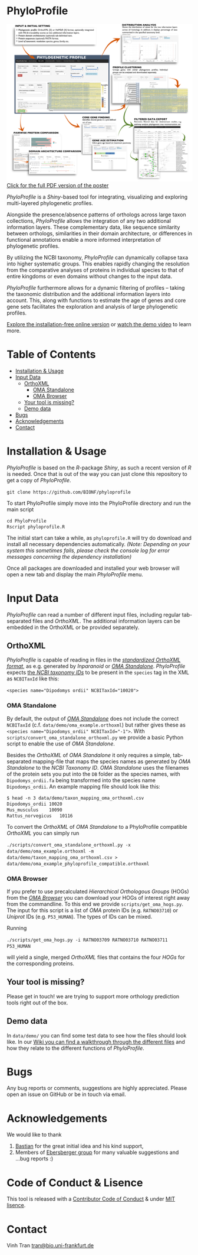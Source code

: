 
# PhyloProfile
[![](www/posterSub.png)](https://f1000research.com/posters/6-1782)
[Click for the full PDF version of the poster](https://f1000research.com/posters/6-1782)

*PhyloProfile* is a *Shiny*-based tool for integrating, visualizing and exploring multi-layered phylogenetic profiles.

Alongside the presence/absence patterns of orthologs across large taxon collections, *PhyloProfile* allows the integration of any two additional information layers. These complementary data, like sequence similarity between orthologs, similarities in their domain architecture, or differences in functional annotations enable a more informed interpretation of phylogenetic profiles.

By utilizing the NCBI taxonomy, *PhyloProfile* can dynamically collapse taxa into higher systematic groups. This enables rapidly changing the resolution from the comparative analyses of proteins in individual species to that of entire kingdoms or even domains without changes to the input data.

*PhyloProfile* furthermore allows for a dynamic filtering of profiles – taking the taxonomic distribution and the additional information layers into account. This, along with functions to estimate the age of genes and core gene sets facilitates the exploration and analysis of large phylogenetic profiles.

[Explore the installation-free online version](https://phyloprofile.shinyapps.io/phyloprofile/) or [watch the demo video](https://vimeo.com/225373912) to learn more.

# Table of Contents
- [Installation & Usage](#installation--usage)
- [Input Data](#input-data)
  * [OrthoXML](#orthoxml)
    + [OMA Standalone](#oma-standalone)
    + [OMA Browser](#oma-browser)
  * [Your tool is missing?](#your-tool-is-missing)
  * [Demo data](#demo-data)
- [Bugs](#bugs)
- [Acknowledgements](#acknowledgements)
- [Contact](#contact)

# Installation & Usage
*PhyloProfile* is based on the *R*-package *Shiny*, as such a recent version of *R* is needed. Once that is out of the way you can just clone this repository to get a copy of *PhyloProfile*.

`git clone https://github.com/BIONF/phyloprofile`

To start PhyloProfile simply move into the PhyloProfile directory and run the main script

```
cd PhyloProfile
Rscript phyloprofile.R
```

The initial start can take a while, as `phyloprofile.R` will try do download and install all necessary dependencies automatically. *(Note: Depending on your system this sometimes fails, please check the console log for error messages concerning the dependency installation)*

Once all packages are downloaded and installed your web browser will open a new tab and display the main *PhyloProfile* menu.

# Input Data
*PhyloProfile* can read a number of different input files, including regular tab-separated files and *OrthoXML*. The additional information layers can be embedded in the OrthoXML or be provided separately.

## OrthoXML
*PhyloProfile* is capable of reading in files in the [*standardized OrthoXML format*](http://www.orthoxml.org/xml/Main.html), as e.g. generated by *Inparanoid* or [*OMA Standalone*](http://omabrowser.org/standalone/). *PhyloProfile* expects [the *NCBI taxonomy IDs*](https://www.ncbi.nlm.nih.gov/taxonomy) to be present in the `species` tag in the XML as `NCBITaxId` like this:

`<species name="Dipodomys ordii" NCBITaxId="10020">`

### OMA Standalone
By default, the output of [*OMA Standalone*](http://omabrowser.org/standalone/) does not include the correct `NCBITaxId` (c.f. `data/demo/oma_example.orthoxml`) but rather gives these as `<species name="Dipodomys_ordii" NCBITaxId="-1">`. With `scripts/convert_oma_standalone_orthoxml.py` we provide a basic Python script to enable the use of *OMA Standalone*.

Besides the *OrthoXML* of *OMA Standalone* it only requires a simple, tab-separated mapping-file that maps the species names as generated by *OMA Standalone* to the *NCBI Taxonomy ID*. *OMA Standalone* uses the filenames of the protein sets you put into the `DB` folder as the species names, with `Dipodomys_ordii.fa` being transformed into the species name `Dipodomys_ordii`. An example mapping file should look like this:
```
$ head -n 3 data/demo/taxon_mapping_oma_orthoxml.csv
Dipodomys_ordii	10020
Mus_musculus	10090
Rattus_norvegicus	10116
```

To convert the *OrthoXML* of *OMA Standalone* to a PhyloProfile compatible *OrthoXML* you can simply run

`./scripts/convert_oma_standalone_orthoxml.py -x data/demo/oma_example.orthoxml -m data/demo/taxon_mapping_oma_orthoxml.csv > data/demo/oma_example_phyloprofile_compatible.orthoxml`

### OMA Browser
If you prefer to use precalculated *Hierarchical Orthologous Groups* (HOGs) from the [*OMA Browser*](http://omabrowser.org/oma/home/) you can download your HOGs of interest right away from the commandline. To this end we provide `scripts/get_oma_hogs.py`. The input for this script is a list of *OMA* protein IDs (e.g. `RATNO03710`) or *Uniprot* IDs (e.g. `P53_HUMAN`). The types of IDs can be mixed.

Running

`./scripts/get_oma_hogs.py -i RATNO03709 RATNO03710 RATNO03711 P53_HUMAN`

will yield a single, merged *OrthoXML* files that contains the four *HOGs* for the corresponding proteins.

## Your tool is missing?
Please get in touch! we are trying to support more orthology prediction tools right out of the box.

## Demo data
In `data/demo/` you can find some test data to see how the files should look like. In our [Wiki you can find a walkthrough through the different files](https://github.com/BIONF/PhyloProfile/wiki/Walkthrough) and how they relate to the different functions of *PhyloProfile*.

# Bugs
Any bug reports or comments, suggestions are highly appreciated. Please open an issue on GitHub or be in touch via email.

# Acknowledgements
We would like to thank
1) [Bastian](https://github.com/gedankenstuecke) for the great initial idea and his kind support,
2) Members of [Ebersberger group](http://www.bio.uni-frankfurt.de/43045195/ak-ebersberger) for many valuable suggestions and ...bug reports :)

# Code of Conduct & Lisence
This tool is released with a [Contributor Code of Conduct](https://github.com/BIONF/PhyloProfile/blob/master/CODE_OF_CONDUCT.md) & under [MIT lisence](https://github.com/BIONF/PhyloProfile/blob/master/LICENSE).

# Contact
Vinh Tran
tran@bio.uni-frankfurt.de

